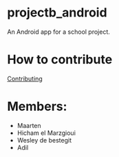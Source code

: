 # projectb_android
An Android app for a school project. 

# How to contribute
[Contributing](./CONTRIBUTING.md)    

# Members:
- Maarten
- Hicham el Marzgioui
- Wesley de bestegit
- Adil
